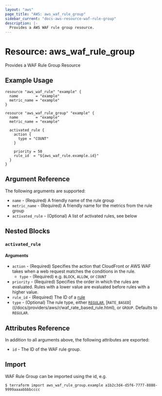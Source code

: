 ```yaml
---
layout: "aws"
page_title: "AWS: aws_waf_rule_group"
sidebar_current: "docs-aws-resource-waf-rule-group"
description: |-
  Provides a AWS WAF rule group resource.
---
```


# Resource: aws_waf_rule_group

Provides a WAF Rule Group Resource

## Example Usage

```hcl
resource "aws_waf_rule" "example" {
  name        = "example"
  metric_name = "example"
}

resource "aws_waf_rule_group" "example" {
  name        = "example"
  metric_name = "example"

  activated_rule {
    action {
      type = "COUNT"
    }

    priority = 50
    rule_id  = "${aws_waf_rule.example.id}"
  }
}
```

## Argument Reference

The following arguments are supported:

* `name` - (Required) A friendly name of the rule group
* `metric_name` - (Required) A friendly name for the metrics from the rule group
* `activated_rule` - (Optional) A list of activated rules, see below

## Nested Blocks

### `activated_rule`

#### Arguments

* `action` - (Required) Specifies the action that CloudFront or AWS WAF takes when a web request matches the conditions in the rule.
  * `type` - (Required) e.g. `BLOCK`, `ALLOW`, or `COUNT`
* `priority` - (Required) Specifies the order in which the rules are evaluated. Rules with a lower value are evaluated before rules with a higher value.
* `rule_id` - (Required) The ID of a [rule](/docs/providers/aws/r/waf_rule.html)
* `type` - (Optional) The rule type, either [`REGULAR`](/docs/providers/aws/r/waf_rule.html), [`RATE_BASED`]((/docs/providers/aws/r/waf_rate_based_rule.html), or `GROUP`. Defaults to `REGULAR`.

## Attributes Reference

In addition to all arguments above, the following attributes are exported:

* `id` - The ID of the WAF rule group.

## Import

WAF Rule Group can be imported using the id, e.g.

```
$ terraform import aws_waf_rule_group.example a1b2c3d4-d5f6-7777-8888-9999aaaabbbbcccc
```